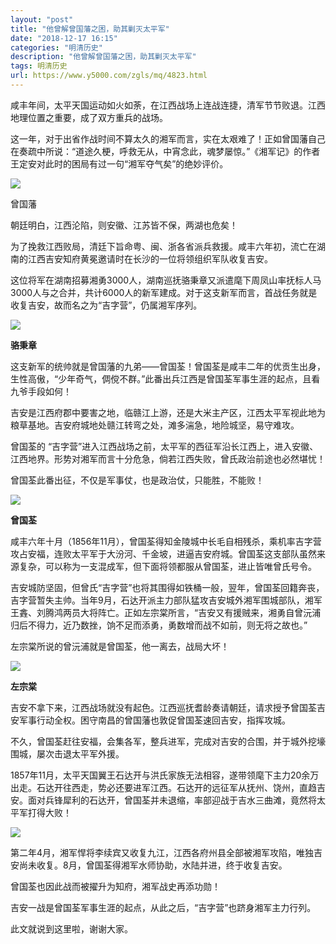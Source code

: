 ```yaml
---
layout: "post"
title: "他曾解曾国藩之困，助其剿灭太平军"
date: "2018-12-17 16:15"
categories: "明清历史"
description: "他曾解曾国藩之困，助其剿灭太平军"
tags: 明清历史
url: https://www.y5000.com/zgls/mq/4823.html
---
```






咸丰年间，太平天国运动如火如荼，在江西战场上连战连捷，清军节节败退。江西地理位置之重要，成了双方重兵的战场。

这一年，对于出省作战时间不算太久的湘军而言，实在太艰难了！正如曾国藩自己在奏疏中所说：“道途久梗，呼救无从，中宵念此，魂梦屡惊。”《湘军记》的作者王定安对此时的困局有过一句“湘军夺气矣”的绝妙评价。

![](https://img.y5000.com/uploads/allimg/161108/8-16110QK446452.jpg)

曾国藩

朝廷明白，江西沦陷，则安徽、江苏皆不保，两湖也危矣！

为了挽救江西败局，清廷下旨命粤、闽、浙各省派兵救援。咸丰六年初，流亡在湖南的江西吉安知府黄冕邀请时在长沙的一位将领组织军队收复吉安。

这位将军在湖南招募湘勇3000人，湖南巡抚骆秉章又派遣麾下周凤山率抚标人马3000人与之合并，共计6000人的新军建成。对于这支新军而言，首战任务就是收复吉安，故而名之为“吉字营”，仍属湘军序列。

![](https://img.y5000.com/uploads/allimg/161108/8-16110QK524417.jpg)

**骆秉章**

这支新军的统帅就是曾国藩的九弟——曾国荃！曾国荃是咸丰二年的优贡生出身，生性高傲，“少年奇气，倜傥不群。”此番出兵江西是曾国荃军事生涯的起点，且看九爷手段如何！

吉安是江西府郡中要害之地，临赣江上游，还是大米主产区，江西太平军视此地为粮草基地。吉安府城地处赣江转弯之处，滩多湍急，地险城坚，易守难攻。

曾国荃的 “吉字营”进入江西战场之前，太平军的西征军沿长江西上，进入安徽、江西地界。形势对湘军而言十分危急，倘若江西失败，曾氏政治前途也必然堪忧！

曾国荃此番出征，不仅是军事仗，也是政治仗，只能胜，不能败！

![](https://img.y5000.com/uploads/allimg/161108/8-16110QK544F2.jpg)

**曾国荃**

咸丰六年十月（1856年11月），曾国荃得知金陵城中长毛自相残杀，乘机率吉字营攻占安福，连败太平军于大汾河、千金坡，进逼吉安府城。曾国荃这支部队虽然来源复杂，可以称为一支混成军，但下面将领都服从曾国荃，进止皆唯曾氏号令。

吉安城防坚固，但曾氏“吉字营”也将其围得如铁桶一般，翌年，曾国荃回籍奔丧，吉字营暂失主帅。当年9月，石达开派主力部队猛攻吉安城外湘军围城部队，湘军王錱、刘腾鸿两员大将阵亡。正如左宗棠所言，“吉安又有援贼来，湘勇自曾沅浦归后不得力，近乃数挫，饷不足而添勇，勇数增而战不如前，则无将之故也。”

左宗棠所说的曾沅浦就是曾国荃，他一离去，战局大坏！

![](https://img.y5000.com/uploads/allimg/161108/8-16110QK5531M.jpg)

**左宗棠**

吉安不拿下来，江西战场就没有起色。江西巡抚耆龄奏请朝廷，请求授予曾国荃吉安军事行动全权。困守南昌的曾国藩也敦促曾国荃速回吉安，指挥攻城。

不久，曾国荃赶往安福，会集各军，整兵进军，完成对吉安的合围，并于城外挖壕围城，屡次击退太平军外援。

1857年11月，太平天国翼王石达开与洪氏家族无法相容，遂带领麾下主力20余万出走。石达开往西走，势必还要进军江西。石达开的远征军从抚州、饶州，直趋吉安。面对兵锋犀利的石达开，曾国荃并未退缩，率部迎战于吉水三曲滩，竟然将太平军打得大败！

![](https://img.y5000.com/uploads/allimg/161108/8-16110QK615922.jpg)

第二年4月，湘军悍将李续宾又收复九江，江西各府州县全部被湘军攻陷，唯独吉安尚未收复。8月，曾国荃得湘军水师协助，水陆并进，终于收复吉安。

曾国荃也因此战而被擢升为知府，湘军战史再添功勋！

吉安一战是曾国荃军事生涯的起点，从此之后，“吉字营”也跻身湘军主力行列。

此文就说到这里啦，谢谢大家。
